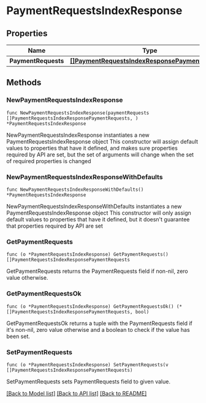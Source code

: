 # PaymentRequestsIndexResponse

## Properties

Name | Type | Description | Notes
------------ | ------------- | ------------- | -------------
**PaymentRequests** | [**[]PaymentRequestsIndexResponsePaymentRequests**](PaymentRequestsIndexResponsePaymentRequests.md) |  | 

## Methods

### NewPaymentRequestsIndexResponse

`func NewPaymentRequestsIndexResponse(paymentRequests []PaymentRequestsIndexResponsePaymentRequests, ) *PaymentRequestsIndexResponse`

NewPaymentRequestsIndexResponse instantiates a new PaymentRequestsIndexResponse object
This constructor will assign default values to properties that have it defined,
and makes sure properties required by API are set, but the set of arguments
will change when the set of required properties is changed

### NewPaymentRequestsIndexResponseWithDefaults

`func NewPaymentRequestsIndexResponseWithDefaults() *PaymentRequestsIndexResponse`

NewPaymentRequestsIndexResponseWithDefaults instantiates a new PaymentRequestsIndexResponse object
This constructor will only assign default values to properties that have it defined,
but it doesn't guarantee that properties required by API are set

### GetPaymentRequests

`func (o *PaymentRequestsIndexResponse) GetPaymentRequests() []PaymentRequestsIndexResponsePaymentRequests`

GetPaymentRequests returns the PaymentRequests field if non-nil, zero value otherwise.

### GetPaymentRequestsOk

`func (o *PaymentRequestsIndexResponse) GetPaymentRequestsOk() (*[]PaymentRequestsIndexResponsePaymentRequests, bool)`

GetPaymentRequestsOk returns a tuple with the PaymentRequests field if it's non-nil, zero value otherwise
and a boolean to check if the value has been set.

### SetPaymentRequests

`func (o *PaymentRequestsIndexResponse) SetPaymentRequests(v []PaymentRequestsIndexResponsePaymentRequests)`

SetPaymentRequests sets PaymentRequests field to given value.



[[Back to Model list]](../README.md#documentation-for-models) [[Back to API list]](../README.md#documentation-for-api-endpoints) [[Back to README]](../README.md)


